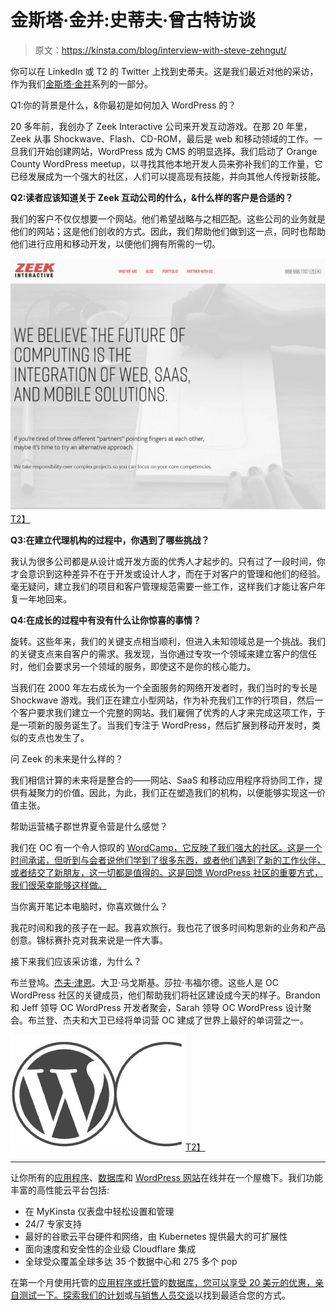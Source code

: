# 金斯塔·金并:史蒂夫·曾古特访谈

> 原文：<https://kinsta.com/blog/interview-with-steve-zehngut/>

你可以在 LinkedIn 或 T2 的 Twitter 上找到史蒂夫。这是我们最近对他的采访，作为我们[金斯塔·金并](https://kinsta.com/?post_type=post&s=kingpin)系列的一部分。

Q1:你的背景是什么，&你最初是如何加入 WordPress 的？

20 多年前，我创办了 Zeek Interactive 公司来开发互动游戏。在那 20 年里，Zeek 从事 Shockwave、Flash、CD-ROM，最后是 web 和移动领域的工作。一旦我们开始创建网站，WordPress 成为 CMS 的明显选择。我们启动了 Orange County WordPress meetup，以寻找其他本地开发人员来弥补我们的工作量，它已经发展成为一个强大的社区，人们可以提高现有技能，并向其他人传授新技能。

**Q2:读者应该知道关于 Zeek 互动公司的什么，&什么样的客户是合适的？**

我们的客户不仅仅想要一个网站。他们希望战略与之相匹配。这些公司的业务就是他们的网站；这是他们创收的方式。因此，我们帮助他们做到这一点，同时也帮助他们进行应用和移动开发，以便他们拥有所需的一切。

[![zeek interactive](img/37dac98911a1b02e02260eec43f0d68e.png)T2】](http://zeek.com/)

**Q3:在建立代理机构的过程中，你遇到了哪些挑战？**

我认为很多公司都是从设计或开发方面的优秀人才起步的。只有过了一段时间，你才会意识到这种差异不在于开发或设计人才，而在于对客户的管理和他们的经验。毫无疑问，建立我们的项目和客户管理规范需要一些工作，这样我们才能让客户年复一年地回来。

**Q4:在成长的过程中有没有什么让你惊喜的事情？**

旋转。这些年来，我们的关键支点相当顺利，但进入未知领域总是一个挑战。我们的关键支点来自客户的需求。我发现，当你通过专攻一个领域来建立客户的信任时，他们会要求另一个领域的服务，即使这不是你的核心能力。

当我们在 2000 年左右成长为一个全面服务的网络开发者时，我们当时的专长是 Shockwave 游戏。我们正在建立小型网站，作为补充我们工作的行项目，然后一个客户要求我们建立一个完整的网站。我们雇佣了优秀的人才来完成这项工作，于是一项新的服务诞生了。当我们专注于 WordPress，然后扩展到移动开发时，类似的支点也发生了。

问 Zeek 的未来是什么样的？

我们相信计算的未来将是整合的——网站、SaaS 和移动应用程序将协同工作，提供有凝聚力的价值。因此，为此，我们正在塑造我们的机构，以便能够实现这一价值主张。

帮助运营橘子郡世界夏令营是什么感觉？

我们在 OC 有一个令人惊叹的 [WordCamp，它反映了我们强大的社区。这是一个时间承诺，但听到与会者说他们学到了很多东西，或者他们遇到了新的工作伙伴，或者结交了新朋友，这一切都是值得的。这是回馈 WordPress 社区的重要方式，我们很荣幸能够这样做。](https://2016.oc.wordcamp.org/)

当你离开笔记本电脑时，你喜欢做什么？

我花时间和我的孩子在一起。我喜欢旅行。我也花了很多时间构思新的业务和产品创意。锦标赛扑克对我来说是一件大事。

接下来我们应该采访谁，为什么？

布兰登鸠。[杰夫·津恩](https://twitter.com/jeffreyzinn)。大卫·马戈斯基。莎拉·韦福尔德。这些人是 OC WordPress 社区的关键成员，他们帮助我们将社区建设成今天的样子。Brandon 和 Jeff 领导 OC WordPress 开发者聚会，Sarah 领导 OC WordPress 设计聚会。布兰登、杰夫和大卫已经将单词营 OC 建成了世界上最好的单词营之一。

[![wordcamp meetup oc](img/37604848ba1debb17d7b2bb58227435c.png)T2】](http://www.meetup.com/OC-Wordpress-Group/)

* * *

让你所有的[应用程序](https://kinsta.com/application-hosting/)、[数据库](https://kinsta.com/database-hosting/)和 [WordPress 网站](https://kinsta.com/wordpress-hosting/)在线并在一个屋檐下。我们功能丰富的高性能云平台包括:

*   在 MyKinsta 仪表盘中轻松设置和管理
*   24/7 专家支持
*   最好的谷歌云平台硬件和网络，由 Kubernetes 提供最大的可扩展性
*   面向速度和安全性的企业级 Cloudflare 集成
*   全球受众覆盖全球多达 35 个数据中心和 275 多个 pop

在第一个月使用托管的[应用程序或托管](https://kinsta.com/application-hosting/)的[数据库，您可以享受 20 美元的优惠，亲自测试一下。探索我们的](https://kinsta.com/database-hosting/)[计划](https://kinsta.com/plans/)或[与销售人员交谈](https://kinsta.com/contact-us/)以找到最适合您的方式。